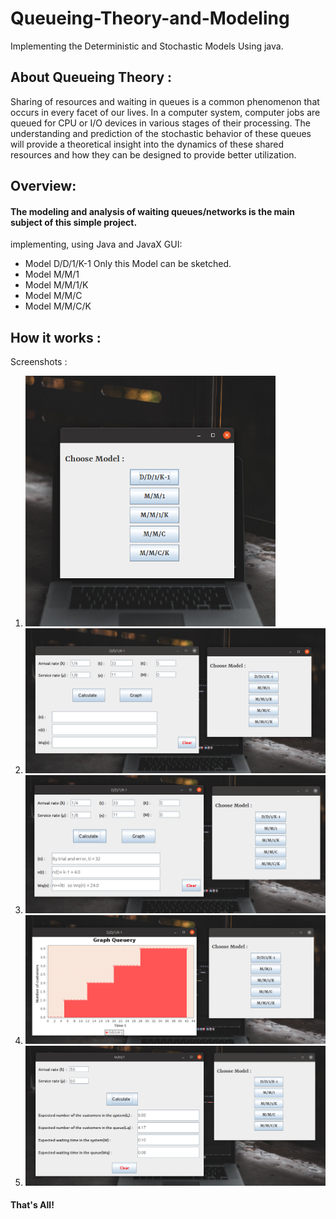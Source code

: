 # Queueing-Theory-and-Modeling
Implementing the Deterministic and Stochastic Models Using java.
## About Queueing Theory : 
Sharing of resources and waiting in queues is a common phenomenon that occurs in every facet of our lives.
In a computer system, computer jobs are queued for CPU or I/O devices in various stages of their processing.
The understanding and prediction of the stochastic behavior of these queues will provide a theoretical insight 
into the dynamics of these shared resources and how they can be designed to provide better utilization.

## Overview:
#### The modeling and analysis of waiting queues/networks is the main subject of this simple project.

implementing, using Java and JavaX GUI:
* Model D/D/1/K-1 Only this Model can be sketched.
* Model M/M/1
* Model M/M/1/K
* Model M/M/C
* Model M/M/C/K

 ## How it works :
 Screenshots :
 1. <img src="Screens/sc1.png" width=400>
 2. <img src="Screens/sc2.png" width=500>
 3. <img src="Screens/sc3.png" width=500>
 4. <img src="Screens/sc4.png" width=500>
 5. <img src="Screens/sc5.png" width=500>
 
 #### That's All!
